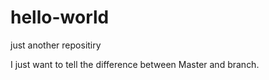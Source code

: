 # hello-world
just another repositiry


I just want to tell the difference between Master and branch.
